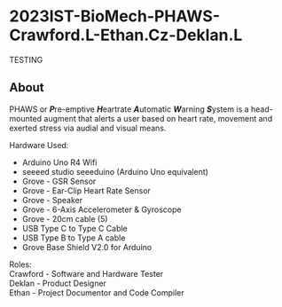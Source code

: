 # 2023IST-BioMech-PHAWS-Crawford.L-Ethan.Cz-Deklan.L

TESTING

## About

PHAWS or ***P***re-emptive ***H***eartrate ***A***utomatic ***W***arning ***S***ystem is a head-mounted augment that alerts a user based on heart rate, movement and exerted stress via audial and visual means. 

Hardware Used:
- Arduino Uno R4 Wifi
- seeeed studio seeeduino (Arduino Uno equivalent)
- Grove - GSR Sensor
- Grove - Ear-Clip Heart Rate Sensor
- Grove - Speaker
- Grove - 6-Axis Accelerometer & Gyroscope
- Grove - 20cm cable (5)
- USB Type C to Type C Cable
- USB Type B to Type A cable
- Grove Base Shield V2.0 for Arduino

Roles:
<br>
Crawford - Software and Hardware Tester
<br>
Deklan - Product Designer
<br>
Ethan - Project Documentor and Code Compiler

